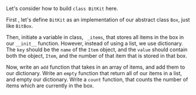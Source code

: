 <!--title={BitKit}-->

<!--badges={Python:6,Software Engineering:4,Tinkerer:3}-->

<!--concepts={Constructor, Invoke Init, Dictionries, Class Method, Class Variables, Instance Variable vs. Class Variable, Lists, For Loops, Lists, Indexing Lists, Indexing Dictionaries}-->

Let's consider how to build  `class BitKit` here.

First , let's define `BitKit` as an implementation of our abstract class `Box`, just like `BitBox`.

Then, initiate a variable in class, ` _items`, that stores all items in the box in our `__init__` function. However, instead of using a list, we use dictionary. The `key` should be the `name` of the `Item` object, and the `value` should contain both the object, `Item`, and the number of  that item that is stored in that box.

Now, write an `add` function that takes in an array of items, and add them to our dictionary. Write an `empty` function that return all of our items in a list, and empty our dictionary. Write a  `count` function, that counts the number of items which are currently in the box.   

